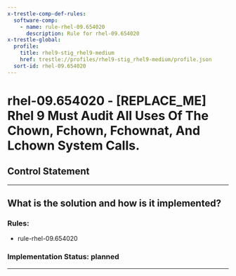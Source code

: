 ```yaml
---
x-trestle-comp-def-rules:
  software-comp:
    - name: rule-rhel-09.654020
      description: Rule for rhel-09.654020
x-trestle-global:
  profile:
    title: rhel9-stig_rhel9-medium
    href: trestle://profiles/rhel9-stig_rhel9-medium/profile.json
  sort-id: rhel-09.654020
---
```


# rhel-09.654020 - \[REPLACE_ME\] Rhel 9 Must Audit All Uses Of The Chown, Fchown, Fchownat, And Lchown System Calls.

## Control Statement

______________________________________________________________________

## What is the solution and how is it implemented?

<!-- For implementation status enter one of: implemented, partial, planned, alternative, not-applicable -->

<!-- Note that the list of rules under ### Rules: is read-only and changes will not be captured after assembly to JSON -->

<!-- Add control implementation description here for control: rhel-09.654020 -->

### Rules:

  - rule-rhel-09.654020

### Implementation Status: planned

______________________________________________________________________
